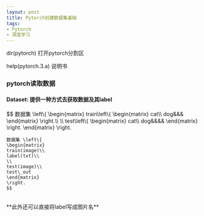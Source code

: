 ```yaml
---
layout: post
title: Pytorch创建数据集基础
tags: 
- Pytorch
- 深度学习
---
```


dir(pytorch) 打开pytorch分割区

help(pytorch.3.a) 说明书

### pytorch读取数据

#### Dataset: 提供一种方式去获取数据及其label

<html>
<script src=“https://polyfill.io/v3/polyfill.min.js?features=es6”></script>

<script id=“MathJax-script” async src=“https://cdn.jsdelivr.net/npm/mathjax@3/es5/tex-mml-chtml.js”></script>

<head>
  <title>表格</title>
</head>
<body>
  <div>
    $$ 
    数据集 \left\{
    \begin{matrix}
    train\left\{
    \begin{matrix}
    cat\\
    dog&&&
    \end{matrix}
    \right.\\
      \\
    test\left\{
    \begin{matrix}
    cat\\
    dog&&&&
    \end{matrix}
    \right.
    \end{matrix}
    \right.

    数据集 \left\{
    \begin{matrix}
    train(image)\\
    label(txt)\\
    \\
    test(image)\\
    test\_out
    \end{matrix}
    \right.
    $$
  </div>
  </body>
</html>
<br>
**此外还可以直接将label写成图片名**
  




